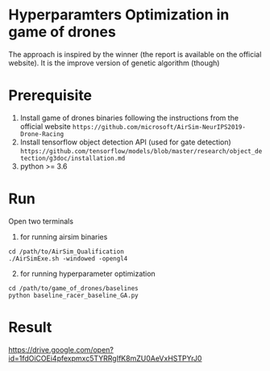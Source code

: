 # Hyperparamters Optimization in game of drones
The approach is inspired by the winner (the report is available on the official website). It is the improve version of genetic algorithm (though)
# Prerequisite
1) Install game of drones binaries following the instructions from the official website
`https://github.com/microsoft/AirSim-NeurIPS2019-Drone-Racing`
2) Install tensorflow object detection API (used for gate detection)
`https://github.com/tensorflow/models/blob/master/research/object_detection/g3doc/installation.md`
3) python >= 3.6
# Run
Open two terminals
1) for running airsim binaries
```
cd /path/to/AirSim_Qualification
./AirSimExe.sh -windowed -opengl4
```
2) for running hyperparameter optimization
```
cd /path/to/game_of_drones/baselines
python baseline_racer_baseline_GA.py
```
# Result
https://drive.google.com/open?id=1fdOiCOEi4pfexpmxc5TYRRgIfK8mZU0AeVxHSTPYrJ0


	

